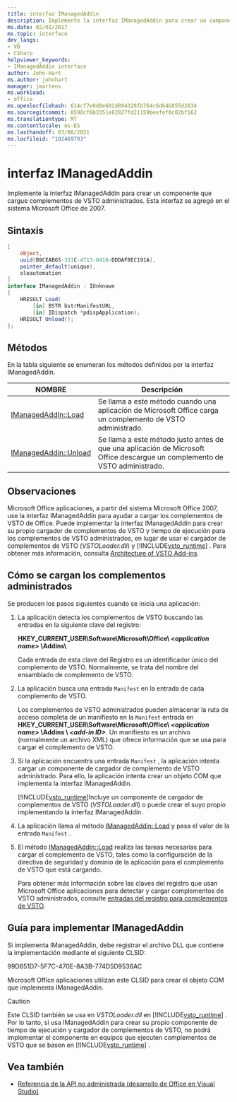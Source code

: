 ```yaml
---
title: interfaz IManagedAddin
description: Implemente la interfaz IManagedAddin para crear un componente que cargue complementos de VSTO administrados.
ms.date: 02/02/2017
ms.topic: interface
dev_langs:
- VB
- CSharp
helpviewer_keywords:
- IManagedAddin interface
author: John-Hart
ms.author: johnhart
manager: jmartens
ms.workload:
- office
ms.openlocfilehash: 614cf7e8d0e682d894328fb764c6d64b855d2834
ms.sourcegitcommit: 8590cf6b3351e82827fd21159beefef0c02bf162
ms.translationtype: MT
ms.contentlocale: es-ES
ms.lasthandoff: 03/08/2021
ms.locfileid: "102469793"
---
```

# <a name="imanagedaddin-interface"></a>interfaz IManagedAddin
  Implemente la interfaz IManagedAddin para crear un componente que cargue complementos de VSTO administrados. Esta interfaz se agregó en el sistema Microsoft Office de 2007.

## <a name="syntax"></a>Sintaxis

```csharp
[
    object,
    uuid(B9CEAB65-331C-4713-8410-DDDAF8EC191A),
    pointer_default(unique),
    oleautomation
]
interface IManagedAddin : IUnknown
{
    HRESULT Load(
        [in] BSTR bstrManifestURL,
        [in] IDispatch *pdispApplication);
    HRESULT Unload();
};
```

## <a name="methods"></a>Métodos
 En la tabla siguiente se enumeran los métodos definidos por la interfaz IManagedAddin.

|NOMBRE|Descripción|
|----------|-----------------|
|[IManagedAddIn::Load](../vsto/imanagedaddin-load.md)|Se llama a este método cuando una aplicación de Microsoft Office carga un complemento de VSTO administrado.|
|[IManagedAddin::Unload](../vsto/imanagedaddin-unload.md)|Se llama a este método justo antes de que una aplicación de Microsoft Office descargue un complemento de VSTO administrado.|

## <a name="remarks"></a>Observaciones
 Microsoft Office aplicaciones, a partir del sistema Microsoft Office 2007, use la interfaz IManagedAddin para ayudar a cargar los complementos de VSTO de Office. Puede implementar la interfaz IManagedAddin para crear su propio cargador de complementos de VSTO y tiempo de ejecución para los complementos de VSTO administrados, en lugar de usar el cargador de complementos de VSTO (*VSTOLoader.dll*) y [!INCLUDE[vsto_runtime](../vsto/includes/vsto-runtime-md.md)] . Para obtener más información, consulta [Architecture of VSTO Add-ins](../vsto/architecture-of-vsto-add-ins.md).

## <a name="how-managed-add-ins-are-loaded"></a>Cómo se cargan los complementos administrados
 Se producen los pasos siguientes cuando se inicia una aplicación:

1. La aplicación detecta los complementos de VSTO buscando las entradas en la siguiente clave del registro:

    **HKEY_CURRENT_USER\Software\Microsoft\Office\\ *\<application name>* \Addins\\**

    Cada entrada de esta clave del Registro es un identificador único del complemento de VSTO. Normalmente, se trata del nombre del ensamblado de complemento de VSTO.

2. La aplicación busca una entrada `Manifest` en la entrada de cada complemento de VSTO.

    Los complementos de VSTO administrados pueden almacenar la ruta de acceso completa de un manifiesto en la `Manifest` entrada en **HKEY_CURRENT_USER\Software\Microsoft\Office\\ _\<application name>_ \Addins \\ _\<add-in ID>_**. Un manifiesto es un archivo (normalmente un archivo XML) que ofrece información que se usa para cargar el complemento de VSTO.

3. Si la aplicación encuentra una entrada `Manifest` , la aplicación intenta cargar un componente de cargador de complemento de VSTO administrado. Para ello, la aplicación intenta crear un objeto COM que implementa la interfaz IManagedAddin.

    [!INCLUDE[vsto_runtime](../vsto/includes/vsto-runtime-md.md)]Incluye un componente de cargador de complementos de VSTO (*VSTOLoader.dll*) o puede crear el suyo propio implementando la interfaz IManagedAddin.

4. La aplicación llama al método [IManagedAddin::Load](../vsto/imanagedaddin-load.md) y pasa el valor de la entrada `Manifest` .

5. El método [IManagedAddin::Load](../vsto/imanagedaddin-load.md) realiza las tareas necesarias para cargar el complemento de VSTO, tales como la configuración de la directiva de seguridad y dominio de la aplicación para el complemento de VSTO que está cargando.

   Para obtener más información sobre las claves del registro que usan Microsoft Office aplicaciones para detectar y cargar complementos de VSTO administrados, consulte [entradas del registro para complementos de VSTO](../vsto/registry-entries-for-vsto-add-ins.md).

## <a name="guidance-to-implement-imanagedaddin"></a>Guía para implementar IManagedAddin
 Si implementa IManagedAddin, debe registrar el archivo DLL que contiene la implementación mediante el siguiente CLSID:

 99D651D7-5F7C-470E-8A3B-774D5D9536AC

 Microsoft Office aplicaciones utilizan este CLSID para crear el objeto COM que implementa IManagedAddin.

> [!CAUTION]
> Este CLSID también se usa en *VSTOLoader.dll* en [!INCLUDE[vsto_runtime](../vsto/includes/vsto-runtime-md.md)] . Por lo tanto, si usa IManagedAddin para crear su propio componente de tiempo de ejecución y cargador de complementos de VSTO, no podrá implementar el componente en equipos que ejecuten complementos de VSTO que se basen en [!INCLUDE[vsto_runtime](../vsto/includes/vsto-runtime-md.md)] .

## <a name="see-also"></a>Vea también
- [Referencia de la API no administrada &#40;desarrollo de Office en Visual Studio&#41;](../vsto/unmanaged-api-reference-office-development-in-visual-studio.md)
